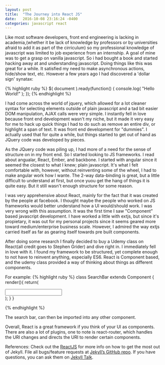 ```yaml
---
layout: post
title:  "The Journey into React JS"
date:   2016-10-08 23:16:24 -0400
categories: javascript react
---
```

Like most software developers, front end engineering is lacking in academia,(whether it be lack of knowledge by professors or by universities afraid to add it as part of the cirriculum)
so my professional knowledge of javascript was limited to job experience from an internship. A goal of mine
was to get a grasp on vanilla javascript. So i had bought a book and started hacking away at and understanding javascript. Doing things like this was great for a while.
It satisfied my need to make asynchronous actions, hide/show text, etc. However a few years ago I had discovered a 'dollar sign' synatax:

{% highlight ruby %}
$( document ).ready(function() {
    console.log( "Hello World!" );
});
{% endhighlight %}

I had come across the world of jquery, which allowed for a lot cleaner syntax for selecting elements outside of plain javascript and a tad bit easier DOM manipulation, AJAX
calls were very simple. 
I instantly fell in love because front end
development wasn't my niche, but it made it very easy for me to hack up quick things I had to do such as remove an entire div, or highlight a span of text. It was front
end development for "dummies". I actually used that for quite a while, but things started to get out of hand as JQuery code was developed by pieces. 

As the JQuery code was piling up, I had more of a need for the sense of structure on in my front end. So I started looking to JS frameworks. I read about angualar, React, Ember, and backbone. 
I started with angular since it seemed the closest to what I knew; plain javascript. It's what I felt comfortable with, however, without reinventing some of the wheel,
I had to make angular work how I wante. The 2-way data-binding is great, but a little difficult to understand at first, but once yuou get the hang of things it is quite easy.
But it still wasn't enough structure for some reason.

I was very apprehensive about React, mainly for the fact that it was created by the people at facebook. I thought maybe the people who worked on JS frameworks would
better understand how a UI would/should work. I was very wrong with this assumption. It was the first time I saw "Component" based javascript development. I have worked
a little with extjs, but since it's propietary, it was out for my personal projects since it seems geared more toward medium/enterprise business scale. However, I admired the way
extjs carried itself as far as gearing itself towards pre built components.

After doing some research I finally decided to buy a Udemy class on React(all credit goes to Stephen Grider) and dive right in. I immediately fell in love with it. I found my framework to be structured,
yet complete enough to not have to reinvent anything, especially ES6. React is Component based, and the udemy class provided a way of thinking about things as different components.

For example:
{% highlight ruby %}
class SearchBar extends Component {
  render(){
    return(
      <div>
        <input type="text" className="form-control" />
      </div>
    );
  }
}

{% endhighlight %}

The search bar, can then be imported into any other component.

Overall, React is a great framework if you think of your UI as components. There are also a lot of plugins, one to note is react-router, which handles the URI changes and directs the URI to render certain components.

References: 
Check out the [ReactJS][react] for more info on how to get the most out of Jekyll. File all bugs/feature requests at [Jekyll’s GitHub repo][jekyll-gh]. If you have questions, you can ask them on [Jekyll Talk][jekyll-talk].
 
 [react]: https://facebook.github.io/react/
 [jekyll-gh]:   https://github.com/jekyll/jekyll
 [jekyll-talk]: https://talk.jekyllrb.com/

